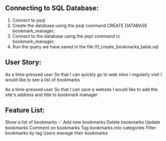 Connecting to SQL Database:
-------
1. Connect to psql
2. Create the database using the psql command CREATE DATABASE bookmark_manager;
3. Connect to the database using the pqsl command \c bookmark_manager;
4. Run the query we have saved in the file 01_create_bookmarks_table.sql

User Story:
-------
As a time-pressed user
So that I can quickly go to web sites I regularly visit
I would like to see a list of bookmarks

As a time-pressed user
So that I can save a website
I would like to add the site's address and title to bookmark manager

Feature List:
-------
Show a list of bookmarks ✅
Add new bookmarks
Delete bookmarks
Update bookmarks
Comment on bookmarks
Tag bookmarks into categories
Filter bookmarks by tag
Users manage their bookmarks
